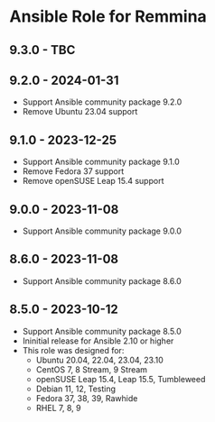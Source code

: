 # Ansible Role for Remmina

## 9.3.0 - TBC

## 9.2.0 - 2024-01-31

-   Support Ansible community package 9.2.0
-   Remove Ubuntu 23.04 support

## 9.1.0 - 2023-12-25

-   Support Ansible community package 9.1.0
-   Remove Fedora 37 support
-   Remove openSUSE Leap 15.4 support

## 9.0.0 - 2023-11-08

-   Support Ansible community package 9.0.0

## 8.6.0 - 2023-11-08

-   Support Ansible community package 8.6.0

## 8.5.0 - 2023-10-12

-   Support Ansible community package 8.5.0
-   Ininitial release for Ansible 2.10 or higher
-   This role was designed for:
    -   Ubuntu 20.04, 22.04, 23.04, 23.10
    -   CentOS 7, 8 Stream, 9 Stream
    -   openSUSE Leap 15.4, Leap 15.5, Tumbleweed
    -   Debian 11, 12, Testing
    -   Fedora 37, 38, 39, Rawhide
    -   RHEL 7, 8, 9
